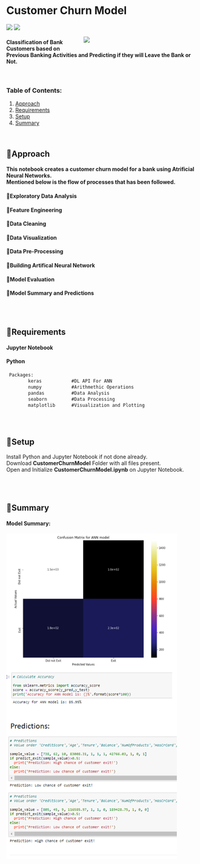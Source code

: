 # Customer Churn Model 

<img src="https://img.shields.io/badge/-Jupyter%20Notebook-orange"> <img src="https://img.shields.io/badge/Language-Python-lightgrey">
  
<img align="right" src="https://github.com/GarethSequeira/Customer-Churn-Model/blob/main/CustomerChurnModel/Images/CustomerChurnSq.gif" width="300">  
  
#### Classification of Bank Customers based on <br> Previous Banking Activities and Predicting if they will Leave the Bank or Not.
<br>   
  
### Table of Contents:  
1. [Approach](#Approach)  
2. [Requirements](#Requirements)  
3. [Setup](#Setup)  
4. [Summary](#Summary)  
<br>  

## 🔸Approach
#### This notebook creates a customer churn model for a bank using Atrificial Neural Networks. <br> Mentioned below is the flow of processes that has been followed.   
  
#### 🔸Exploratory Data Analysis
#### 🔸Feature Engineering
#### 🔸Data Cleaning
#### 🔸Data Visualization
#### 🔸Data Pre-Processing
#### 🔸Building Artifical Neural Network
#### 🔸Model Evaluation
#### 🔸Model Summary and Predictions 
  
<br><br>  
  
## 🔸Requirements  
#### Jupyter Notebook  
#### Python  
     Packages: 
            keras           #DL API For ANN 
            numpy           #Arithmethic Operations  
            pandas          #Data Analysis  
            seaborn         #Data Processing  
            matplotlib      #Visualization and Plotting  
   
<br><br>  
  
## 🔸Setup  
Install Python and Jupyter Notebook if not done already.  
Download **CustomerChurnModel** Folder with all files present.  
Open and Initialize **CustomerChurnModel.ipynb** on Jupyter Notebook.  
<br><br><br>    
  
## 🔸Summary  
#### Model Summary:    
<img align="left" src="https://github.com/GarethSequeira/Customer-Churn-Model/blob/main/CustomerChurnModel/Images/ModelSummary.png" width="450">      
